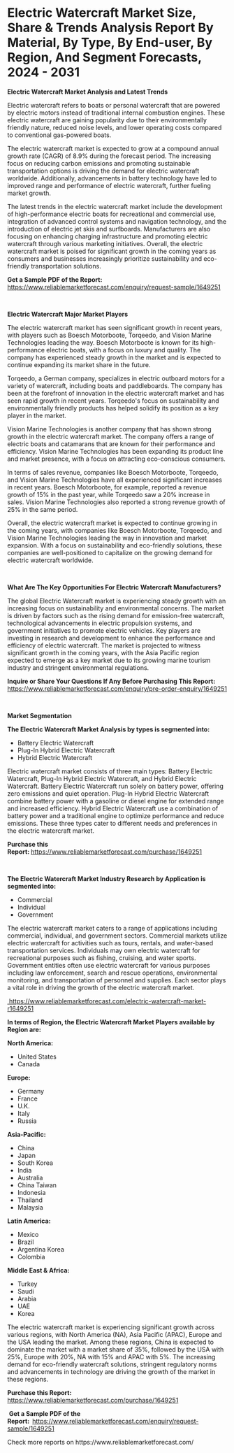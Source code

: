 <p><h1>Electric Watercraft Market Size, Share & Trends Analysis Report By Material, By Type, By End-user, By Region, And Segment Forecasts, 2024 - 2031</h1></p><p><strong>Electric Watercraft Market Analysis and Latest Trends</strong></p>
<p><p>Electric watercraft refers to boats or personal watercraft that are powered by electric motors instead of traditional internal combustion engines. These electric watercraft are gaining popularity due to their environmentally friendly nature, reduced noise levels, and lower operating costs compared to conventional gas-powered boats.</p><p>The electric watercraft market is expected to grow at a compound annual growth rate (CAGR) of 8.9% during the forecast period. The increasing focus on reducing carbon emissions and promoting sustainable transportation options is driving the demand for electric watercraft worldwide. Additionally, advancements in battery technology have led to improved range and performance of electric watercraft, further fueling market growth.</p><p>The latest trends in the electric watercraft market include the development of high-performance electric boats for recreational and commercial use, integration of advanced control systems and navigation technology, and the introduction of electric jet skis and surfboards. Manufacturers are also focusing on enhancing charging infrastructure and promoting electric watercraft through various marketing initiatives. Overall, the electric watercraft market is poised for significant growth in the coming years as consumers and businesses increasingly prioritize sustainability and eco-friendly transportation solutions.</p></p>
<p><strong>Get a Sample PDF of the Report:&nbsp;</strong> <a href="https://www.reliablemarketforecast.com/enquiry/request-sample/1649251">https://www.reliablemarketforecast.com/enquiry/request-sample/1649251</a></p>
<p>&nbsp;</p>
<p><strong>Electric Watercraft Major Market Players</strong></p>
<p><p>The electric watercraft market has seen significant growth in recent years, with players such as Boesch Motorboote, Torqeedo, and Vision Marine Technologies leading the way. Boesch Motorboote is known for its high-performance electric boats, with a focus on luxury and quality. The company has experienced steady growth in the market and is expected to continue expanding its market share in the future.</p><p>Torqeedo, a German company, specializes in electric outboard motors for a variety of watercraft, including boats and paddleboards. The company has been at the forefront of innovation in the electric watercraft market and has seen rapid growth in recent years. Torqeedo's focus on sustainability and environmentally friendly products has helped solidify its position as a key player in the market.</p><p>Vision Marine Technologies is another company that has shown strong growth in the electric watercraft market. The company offers a range of electric boats and catamarans that are known for their performance and efficiency. Vision Marine Technologies has been expanding its product line and market presence, with a focus on attracting eco-conscious consumers.</p><p>In terms of sales revenue, companies like Boesch Motorboote, Torqeedo, and Vision Marine Technologies have all experienced significant increases in recent years. Boesch Motorboote, for example, reported a revenue growth of 15% in the past year, while Torqeedo saw a 20% increase in sales. Vision Marine Technologies also reported a strong revenue growth of 25% in the same period.</p><p>Overall, the electric watercraft market is expected to continue growing in the coming years, with companies like Boesch Motorboote, Torqeedo, and Vision Marine Technologies leading the way in innovation and market expansion. With a focus on sustainability and eco-friendly solutions, these companies are well-positioned to capitalize on the growing demand for electric watercraft worldwide.</p></p>
<p>&nbsp;</p>
<p><strong>What Are The Key Opportunities For Electric Watercraft Manufacturers?</strong></p>
<p><p>The global Electric Watercraft market is experiencing steady growth with an increasing focus on sustainability and environmental concerns. The market is driven by factors such as the rising demand for emission-free watercraft, technological advancements in electric propulsion systems, and government initiatives to promote electric vehicles. Key players are investing in research and development to enhance the performance and efficiency of electric watercraft. The market is projected to witness significant growth in the coming years, with the Asia Pacific region expected to emerge as a key market due to its growing marine tourism industry and stringent environmental regulations.</p></p>
<p><strong>Inquire or Share Your Questions If Any Before Purchasing This Report:</strong> <a href="https://www.reliablemarketforecast.com/enquiry/pre-order-enquiry/1649251">https://www.reliablemarketforecast.com/enquiry/pre-order-enquiry/1649251</a></p>
<p>&nbsp;</p>
<p><strong>Market Segmentation</strong></p>
<p><strong>The Electric Watercraft Market Analysis by types is segmented into:</strong></p>
<p><ul><li>Battery Electric Watercraft</li><li>Plug-In Hybrid Electric Watercraft</li><li>Hybrid Electric Watercraft</li></ul></p>
<p><p>Electric watercraft market consists of three main types: Battery Electric Watercraft, Plug-In Hybrid Electric Watercraft, and Hybrid Electric Watercraft. Battery Electric Watercraft run solely on battery power, offering zero emissions and quiet operation. Plug-In Hybrid Electric Watercraft combine battery power with a gasoline or diesel engine for extended range and increased efficiency. Hybrid Electric Watercraft use a combination of battery power and a traditional engine to optimize performance and reduce emissions. These three types cater to different needs and preferences in the electric watercraft market.</p></p>
<p><strong>Purchase this Report:&nbsp;</strong><a href="https://www.reliablemarketforecast.com/purchase/1649251">https://www.reliablemarketforecast.com/purchase/1649251</a></p>
<p>&nbsp;</p>
<p><strong>The Electric Watercraft Market Industry Research by Application is segmented into:</strong></p>
<p><ul><li>Commercial</li><li>Individual</li><li>Government</li></ul></p>
<p><p>The electric watercraft market caters to a range of applications including commercial, individual, and government sectors. Commercial markets utilize electric watercraft for activities such as tours, rentals, and water-based transportation services. Individuals may own electric watercraft for recreational purposes such as fishing, cruising, and water sports. Government entities often use electric watercraft for various purposes including law enforcement, search and rescue operations, environmental monitoring, and transportation of personnel and supplies. Each sector plays a vital role in driving the growth of the electric watercraft market.</p></p>
<p><a href="https://www.reliablemarketforecast.com/electric-watercraft-market-r1649251">&nbsp;https://www.reliablemarketforecast.com/electric-watercraft-market-r1649251</a></p>
<p><strong>In terms of Region, the Electric Watercraft Market Players available by Region are:</strong></p>
<p>
    <p> <strong> North America: </strong>
        <ul>
            <li>United States</li>
            <li>Canada</li>
        </ul>
        </p> 
    <p> <strong> Europe: </strong>
        <ul>
            <li>Germany</li>
            <li>France</li>
            <li>U.K.</li>
            <li>Italy</li>
            <li>Russia</li>
        </ul>
        </p> 
    <p> <strong> Asia-Pacific: </strong>
        <ul>
            <li>China</li>
            <li>Japan</li>
            <li>South Korea</li>
            <li>India</li>
            <li>Australia</li>
            <li>China Taiwan</li>
            <li>Indonesia</li>
            <li>Thailand</li>
            <li>Malaysia</li>
        </ul>
        </p> 
    <p> <strong> Latin America: </strong>
        <ul>
            <li>Mexico</li>
            <li>Brazil</li>
            <li>Argentina Korea</li>
            <li>Colombia</li>
        </ul>
        </p> 
    <p> <strong> Middle East & Africa: </strong>
        <ul>
            <li>Turkey</li>
            <li>Saudi</li>
            <li>Arabia</li>
            <li>UAE</li>
            <li>Korea</li>
        </ul>
    </p>
    </p>
<p><p>The electric watercraft market is experiencing significant growth across various regions, with North America (NA), Asia Pacific (APAC), Europe and the USA leading the market. Among these regions, China is expected to dominate the market with a market share of 35%, followed by the USA with 25%, Europe with 20%, NA with 15% and APAC with 5%. The increasing demand for eco-friendly watercraft solutions, stringent regulatory norms and advancements in technology are driving the growth of the market in these regions.</p></p>
<p><strong>Purchase this Report: </strong><a href="https://www.reliablemarketforecast.com/purchase/1649251">https://www.reliablemarketforecast.com/purchase/1649251</a></p>
<p>&nbsp;<strong>Get a Sample PDF of the Report:&nbsp;&nbsp;</strong><a href="https://www.reliablemarketforecast.com/enquiry/request-sample/1649251">https://www.reliablemarketforecast.com/enquiry/request-sample/1649251</a></p>
<p><strong></strong></p>
<p>Check more reports on https://www.reliablemarketforecast.com/</p>